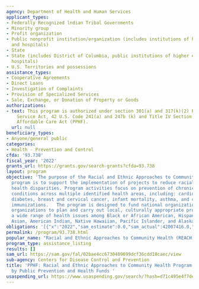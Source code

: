 ```yaml
---
agency: Department of Health and Human Services
applicant_types:
- Federally Recognized lndian Tribal Governments
- Minority group
- Profit organization
- Public nonprofit institution/organization (includes institutions of higher education
  and hospitals)
- State
- State (includes District of Columbia, public institutions of higher education and
  hospitals)
- U.S. Territories and possessions
assistance_types:
- Cooperative Agreements
- Direct Loans
- Investigation of Complaints
- Provision of Specialized Services
- Sale, Exchange, or Donation of Property or Goods
authorizations:
- text: This program is authorized under section 301(a) and 317(k)(2) Public Health
    Service Act, 42 U.S. Code 241(a) and 247b (k) and Title IV Section 4002 of the
    Affordable Care Act (PPHF).
  url: null
beneficiary_types:
- Anyone/general public
categories:
- Health - Prevention and Control
cfda: '93.738'
fiscal_year: '2022'
grants_url: https://grants.gov/search-grants?cfda=93.738
layout: program
objective: 'The purpose of the Racial and Ethnic Approaches to Community Health (REACH)
  program is to support the implementation of projects to reduce racial and ethnic
  health disparities. Program activities focus on prevention of chronic diseases and
  conditions across multiple identified health areas, including: cardiovascular disease,
  diabetes, breast and cervical cancer, infant mortality, asthma, and child and adult
  immunizations.   The program is designed to fund national organizations and community-based
  organizations to plan and carry out local, culturally appropriate programs to address
  a wide range of health issues among Black or African American, Hispanic or Latino,
  Asian, American Indian, Native Hawaiian, Pacific Islander, and Alaska Native persons.'
obligations: '[{"x":"2022","sam_estimate":0.0,"sam_actual":42007416.0,"usa_spending_actual":42246438.06},{"x":"2023","sam_estimate":0.0,"sam_actual":0.0,"usa_spending_actual":-714145.0},{"x":"2024","sam_estimate":0.0,"sam_actual":0.0,"usa_spending_actual":-3435849.73}]'
permalink: /program/93.738.html
popular_name: "Racial and Ethnic Approaches to Community Health (REACH) \r\n\r\n"
program_type: assistance_listing
results: []
sam_url: https://sam.gov/fal/02bae4cc6730409699dcf36cdd18caec/view
sub-agency: Centers for Disease Control and Prevention
title: 'PPHF: Racial and Ethnic Approaches to Community Health Program financed solely
  by Public Prevention and Health Funds '
usaspending_url: https://www.usaspending.gov/search/?hash=d71c495e4f7dea535256fe63ac0047e0
---
```

